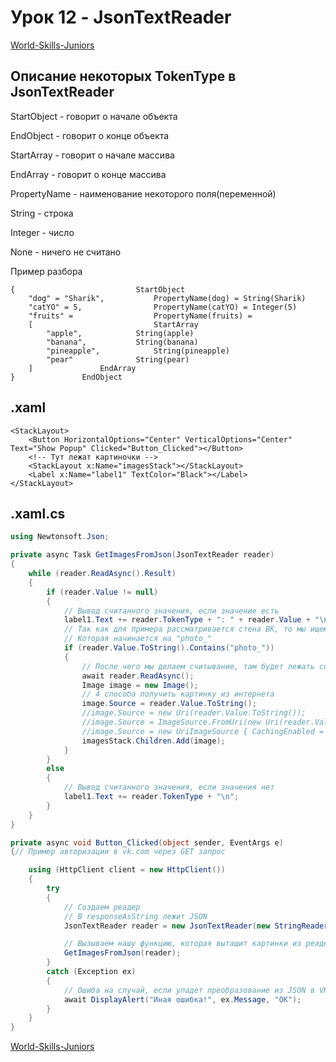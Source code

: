 # Урок 12 - JsonTextReader

[World-Skills-Juniors](https://pavlenkodr.github.io/World-Skills-Juniors/)

## Описание некоторых TokenType в JsonTextReader

StartObject - говорит о начале объекта

EndObject - говорит о конце объекта

StartArray - говорит о начале массива

EndArray - говорит о конце массива

PropertyName - наименование некоторого поля(переменной)

String - строка

Integer - число

None - ничего не считано

Пример разбора

```
{                       	StartObject
	"dog" = "Sharik",   		PropertyName(dog) = String(Sharik)
	"catYO" = 5,        		PropertyName(catYO) = Integer(5)
	"fruits" =          		PropertyName(fruits) = 
	[                   		StartArray
		"apple",			String(apple)
		"banana",			String(banana)
		"pineapple",			String(pineapple)
		"pear"				String(pear)
	]				EndArray
}				EndObject
```

## .xaml

```xaml
<StackLayout>
    <Button HorizontalOptions="Center" VerticalOptions="Center" Text="Show Popup" Clicked="Button_Clicked"></Button>
    <!-- Тут лежат картиночки -->
    <StackLayout x:Name="imagesStack"></StackLayout>
    <Label x:Name="label1" TextColor="Black"></Label>
</StackLayout>
```

## .xaml.cs

```cs
using Newtonsoft.Json;

private async Task GetImagesFromJson(JsonTextReader reader)
{
	while (reader.ReadAsync().Result)
	{
		if (reader.Value != null)
		{
			// Вывод считанного значения, если значение есть
			label1.Text += reader.TokenType + ": " + reader.Value + "\n";
			// Так как для примера рассматривается стена ВК, то мы ищем конкретную строку
			// Которая начинается на "photo_"
			if (reader.Value.ToString().Contains("photo_"))
			{
				// После чего мы делаем считывание, там будет лежать ссылка на картинку
				await reader.ReadAsync();
				Image image = new Image();
				// 4 способа получить картинку из интернета
				image.Source = reader.Value.ToString();
				//image.Source = new Uri(reader.Value.ToString());
				//image.Source = ImageSource.FromUri(new Uri(reader.Value.ToString()));
				//image.Source = new UriImageSource { CachingEnabled = false, Uri = new Uri(reader.Value.ToString()) };
				imagesStack.Children.Add(image);
			}
		}
		else
		{
			// Вывод считанного значения, если значения нет
			label1.Text += reader.TokenType + "\n";
		}
	}
}

private async void Button_Clicked(object sender, EventArgs e)
{// Пример авторизации в vk.com через GET запрос

	using (HttpClient client = new HttpClient())
	{
		try
		{
			// Создаем реадер
			// В responseAsString лежит JSON
			JsonTextReader reader = new JsonTextReader(new StringReader(responseAsString));

			// Вызываем нашу функцию, которая вытащит картинки из реадера
			GetImagesFromJson(reader);
		}
		catch (Exception ex)
		{
			// Ошиба на случай, если упадет преобразование из JSON в VKJson
			await DisplayAlert("Иная ошибка!", ex.Message, "OK");
		}
	}
}
```

[World-Skills-Juniors](https://pavlenkodr.github.io/World-Skills-Juniors/)
